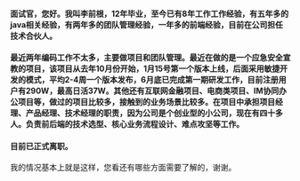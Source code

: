 #### 面试官，您好。我叫李前根，12年毕业，至今已有8年工作工作经验，有五年多的java相关经验，有两年多的团队管理经验，一年多的前端经验，目前在公司担任技术合伙人。

#### 最近两年编码工作不太多，主要做项目和团队管理。最近在做的是一个应急安全宣教的项目，该项目从去年10月份开始，1月15号第一个版本上线，后面采用敏捷开发的模式，平均2-4周一个版本发布，6月底已完成第一期研发工作，目前注册用户有290W，最高日活37W。其他还有互联网金融项目、电商类项目、IM协同办公项目等，做过的项目比较多，接触到的业务场景比较多。在项目中承担项目经理、产品经理、技术经理的职责，因为公司是个创业型的小公司，现在有四十多人。负责前后端的技术选型、核心业务流程设计、难点攻坚等工作。

#### 目前已正式离职。

我的情况基本上就是这样，您看还有哪些方面需要了解的，谢谢。

